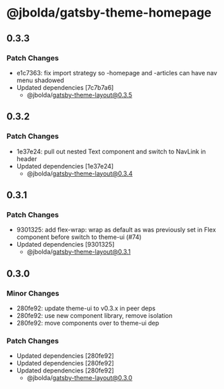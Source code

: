 # @jbolda/gatsby-theme-homepage

## 0.3.3

### Patch Changes

- e1c7363: fix import strategy so -homepage and -articles can have nav menu shadowed
- Updated dependencies [7c7b7a6]
  - @jbolda/gatsby-theme-layout@0.3.5

## 0.3.2

### Patch Changes

- 1e37e24: pull out nested Text component and switch to NavLink in header
- Updated dependencies [1e37e24]
  - @jbolda/gatsby-theme-layout@0.3.4

## 0.3.1

### Patch Changes

- 9301325: add flex-wrap: wrap as default as was previously set in Flex component before switch to theme-ui (#74)
- Updated dependencies [9301325]
  - @jbolda/gatsby-theme-layout@0.3.1

## 0.3.0

### Minor Changes

- 280fe92: update theme-ui to v0.3.x in peer deps
- 280fe92: use new component library, remove isolation
- 280fe92: move components over to theme-ui dep

### Patch Changes

- Updated dependencies [280fe92]
- Updated dependencies [280fe92]
- Updated dependencies [280fe92]
  - @jbolda/gatsby-theme-layout@0.3.0
